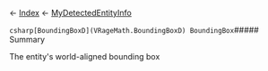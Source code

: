 ← [Index](Api-Index) ← [MyDetectedEntityInfo](Sandbox.ModAPI.Ingame.MyDetectedEntityInfo)

```csharp[BoundingBoxD](VRageMath.BoundingBoxD) BoundingBox```##### Summary

The entity's world-aligned bounding box

